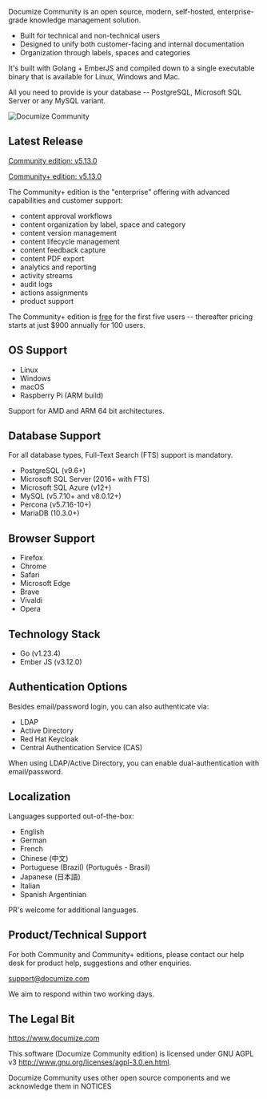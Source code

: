 Documize Community is an open source, modern, self-hosted, enterprise-grade knowledge management solution.

- Built for technical and non-technical users
- Designed to unify both customer-facing and internal documentation
- Organization through labels, spaces and categories

It's built with Golang + EmberJS and compiled down to a single executable binary that is available for Linux, Windows and Mac.

All you need to provide is your database -- PostgreSQL, Microsoft SQL Server or any MySQL variant.

![Documize Community](https://github.com/documize/community/blob/master/screenshot.png?raw=true)

## Latest Release

[Community edition: v5.13.0](https://github.com/documize/community/releases)

[Community+ edition: v5.13.0](https://www.documize.com/community/get-started)

The Community+ edition is the "enterprise" offering with advanced capabilities and customer support:

- content approval workflows
- content organization by label, space and category
- content version management
- content lifecycle management
- content feedback capture
- content PDF export
- analytics and reporting
- activity streams
- audit logs
- actions assignments
- product support

The Community+ edition is [free](https://www.documize.com/community/get-started) for the first five users -- thereafter pricing starts at just $900 annually for 100 users.

## OS Support

- Linux
- Windows
- macOS
- Raspberry Pi (ARM build)

Support for AMD and ARM 64 bit architectures.

## Database Support

For all database types, Full-Text Search (FTS) support is mandatory.

- PostgreSQL (v9.6+)
- Microsoft SQL Server (2016+ with FTS)
- Microsoft SQL Azure (v12+)
- MySQL (v5.7.10+ and v8.0.12+)
- Percona (v5.7.16-10+)
- MariaDB (10.3.0+)

## Browser Support

- Firefox
- Chrome
- Safari
- Microsoft Edge
- Brave
- Vivaldi
- Opera

## Technology Stack

- Go (v1.23.4)
- Ember JS (v3.12.0)

## Authentication Options

Besides email/password login, you can also authenticate via:

* LDAP
* Active Directory
* Red Hat Keycloak
* Central Authentication Service (CAS)

When using LDAP/Active Directory, you can enable dual-authentication with email/password.

## Localization

Languages supported out-of-the-box:

- English
- German
- French
- Chinese (中文)
- Portuguese (Brazil) (Português - Brasil)
- Japanese (日本語)
- Italian
- Spanish Argentinian

PR's welcome for additional languages.

## Product/Technical Support

For both Community and Community+ editions, please contact our help desk for product help, suggestions and other enquiries.

<support@documize.com>

We aim to respond within two working days.

## The Legal Bit

<https://www.documize.com>

This software (Documize Community edition) is licensed under GNU AGPL v3 <http://www.gnu.org/licenses/agpl-3.0.en.html>.

Documize Community uses other open source components and we acknowledge them in NOTICES
